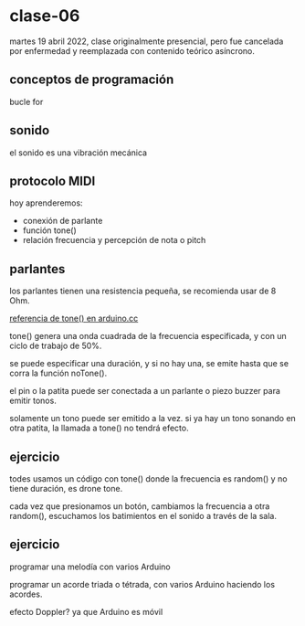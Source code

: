 # clase-06

martes 19 abril 2022, clase originalmente presencial, pero fue cancelada por enfermedad y reemplazada con contenido teórico asíncrono.

## conceptos de programación

bucle for



## sonido

el sonido es una vibración mecánica

## protocolo MIDI







hoy aprenderemos:

* conexión de parlante
* función tone()
* relación frecuencia y percepción de nota o pitch

## parlantes

los parlantes tienen una resistencia pequeña, se recomienda usar de 8 Ohm.

[referencia de tone() en arduino.cc](https://www.arduino.cc/reference/en/language/functions/advanced-io/tone/)

tone() genera una onda cuadrada de la frecuencia especificada, y con un ciclo de trabajo de 50%.

se puede especificar una duración, y si no hay una, se emite hasta que se corra la función noTone().

el pin o la patita puede ser conectada a un parlante o piezo buzzer para emitir tonos.

solamente un tono puede ser emitido a la vez. si ya hay un tono sonando en otra patita, la llamada a tone() no tendrá efecto.

## ejercicio

todes usamos un código con tone() donde la frecuencia es random() y no tiene duración, es drone tone.

cada vez que presionamos un botón, cambiamos la frecuencia a otra random(), escuchamos los batimientos en el sonido a través de la sala.

## ejercicio

programar una melodía con varios Arduino

programar un acorde triada o tétrada, con varios Arduino haciendo los acordes.

efecto Doppler? ya que Arduino es móvil